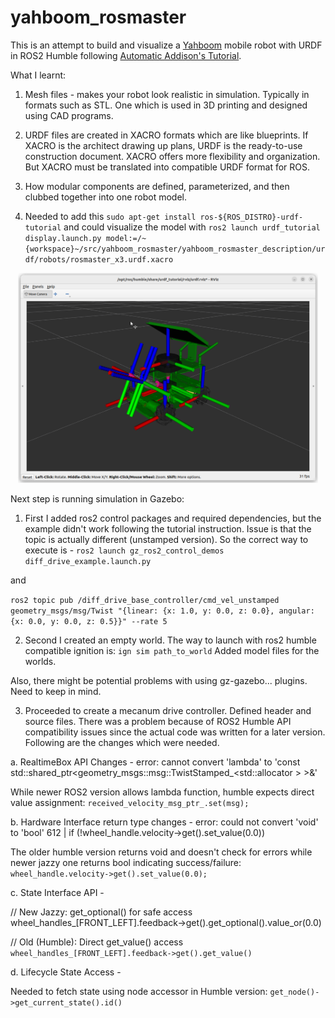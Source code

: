 # yahboom_rosmaster #

This is an attempt to build and visualize a [Yahboom](https://github.com/YahboomTechnology/ROSMASTERX3) mobile robot with URDF in ROS2 Humble following [Automatic Addison's Tutorial](https://automaticaddison.com/create-and-visualize-a-mobile-robot-with-urdf-ros-2-jazzy/).


What I learnt:

1. Mesh files - makes your robot look realistic in simulation. Typically in formats such as STL. One which is used in 3D printing and designed using CAD programs.

2. URDF files are created in XACRO formats which are like blueprints. If XACRO is the architect drawing up plans, URDF is the ready-to-use construction document. XACRO offers more flexibility and organization. But XACRO must be translated into compatible URDF format for ROS.

3. How modular components are defined, parameterized,  and then clubbed together into one robot model.

4. Needed to add this `sudo apt-get install ros-${ROS_DISTRO}-urdf-tutorial` and could visualize the model with `ros2 launch urdf_tutorial display.launch.py model:=/~{workspace}~/src/yahboom_rosmaster/yahboom_rosmaster_description/urdf/robots/rosmaster_x3.urdf.xacro`


<div align=center>
<img src="./yahboom_rosmaster_description/robot_img.png" alt="Yahboom RosMaster Mobile Robot" width="480">
</div>

Next step is running simulation in Gazebo:

1. First I added ros2 control packages and required dependencies, but the example didn't work following the tutorial instruction. Issue is that the topic is actually different (unstamped version). So the correct way to execute is -
`ros2 launch gz_ros2_control_demos diff_drive_example.launch.py`

and

`ros2 topic pub /diff_drive_base_controller/cmd_vel_unstamped geometry_msgs/msg/Twist "{linear: {x: 1.0, y: 0.0, z: 0.0}, angular: {x: 0.0, y: 0.0, z: 0.5}}" --rate 5`

2. Second I created an empty world. The way to launch with ros2 humble compatible ignition is:
`ign sim path_to_world`
Added model files for the worlds.

Also, there might be potential problems with using gz-gazebo... plugins. Need to keep in mind.

3. Proceeded to create a mecanum drive controller. Defined header and source files. There was a problem because of ROS2 Humble API compatibility issues since the actual code was written for a later version. Following are the changes which were needed.

a. RealtimeBox API Changes - error: cannot convert 'lambda' to 'const std::shared_ptr<geometry_msgs::msg::TwistStamped_<std::allocator<void> > >&'

While newer ROS2 version allows lambda function, humble expects direct value assignment:
`received_velocity_msg_ptr_.set(msg);`

b. Hardware Interface return type changes - error: could not convert 'void' to 'bool'
612 |       if (!wheel_handle.velocity->get().set_value(0.0)) 

The older humble version returns void and doesn't check for errors while newer jazzy one returns bool indicating success/failure:
`wheel_handle.velocity->get().set_value(0.0);`

c. State Interface API - 

// New Jazzy: get_optional() for safe access
wheel_handles_[FRONT_LEFT].feedback->get().get_optional().value_or(0.0)

// Old (Humble): Direct get_value() access
`wheel_handles_[FRONT_LEFT].feedback->get().get_value()`

d. Lifecycle State Access -

Needed to fetch state using node accessor in Humble version:
`get_node()->get_current_state().id()`